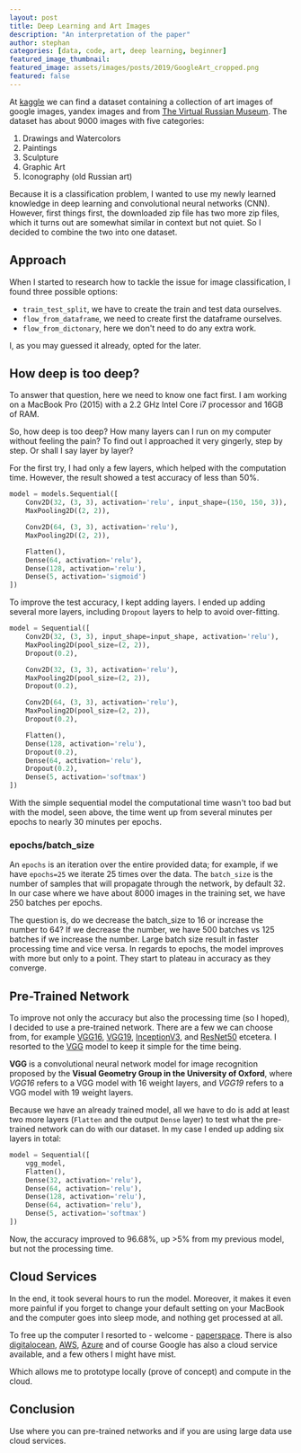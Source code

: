 ```yaml
---
layout: post
title: Deep Learning and Art Images
description: "An interpretation of the paper"
author: stephan
categories: [data, code, art, deep learning, beginner]
featured_image_thumbnail:
featured_image: assets/images/posts/2019/GoogleArt_cropped.png
featured: false
---
```


At [kaggle](https://www.kaggle.com) we can find a dataset containing a collection of art images of google images, yandex images and from [The Virtual Russian Museum](http://rusmuseumvrm.ru/collections/?lang=en). The dataset has about 9000 images with five categories:
1. Drawings and Watercolors
2. Paintings
3. Sculpture
4. Graphic Art
5. Iconography (old Russian art)

Because it is a classification problem, I wanted to use my newly learned knowledge in deep learning and convolutional neural networks (CNN). However, first things first, the downloaded zip file has two more zip files, which it turns out are somewhat similar in context but not quiet. So I decided to combine the two into one dataset.

## Approach

When I started to research how to tackle the issue for image classification, I found three possible options:
* `train_test_split`, we have to create the train and test data ourselves.
* `flow_from_dataframe`, we need to create first the dataframe ourselves.
* `flow_from_dictonary`, here we don't need to do any extra work.

I, as you may guessed it already, opted for the later.

## How deep is too deep?

To answer that question, here we need to know one fact first. I am working on a MacBook Pro (2015) with a 2.2 GHz Intel Core i7 processor and 16GB of RAM.

So, how deep is too deep? How many layers can I run on my computer without feeling the pain? To find out I approached it very gingerly, step by step. Or shall I say layer by layer?

For the first try, I had only a few layers, which helped with the computation time. However, the result showed a test accuracy of less than 50%.

```python
model = models.Sequential([
	Conv2D(32, (3, 3), activation='relu', input_shape=(150, 150, 3)),
	MaxPooling2D((2, 2)),

	Conv2D(64, (3, 3), activation='relu'),
	MaxPooling2D((2, 2)),

	Flatten(),
	Dense(64, activation='relu'),
	Dense(128, activation='relu'),
	Dense(5, activation='sigmoid')
])
```

To improve the test accuracy, I kept adding layers. I ended up adding several more layers, including `Dropout` layers to help to avoid over-fitting.


```python
model = Sequential([
    Conv2D(32, (3, 3), input_shape=input_shape, activation='relu'),
    MaxPooling2D(pool_size=(2, 2)),
    Dropout(0.2),

    Conv2D(32, (3, 3), activation='relu'),
    MaxPooling2D(pool_size=(2, 2)),
    Dropout(0.2),

    Conv2D(64, (3, 3), activation='relu'),
    MaxPooling2D(pool_size=(2, 2)),
    Dropout(0.2),

    Flatten(),
    Dense(128, activation='relu'),
    Dropout(0.2),
    Dense(64, activation='relu'),
    Dropout(0.2),
    Dense(5, activation='softmax')
])
```

With the simple sequential model the computational time wasn't too bad but with the  model, seen above, the time went up from several minutes per epochs to nearly 30 minutes per epochs.

### epochs/batch_size

An `epochs` is an iteration over the entire provided data; for example, if we have `epochs=25` we iterate 25 times over the data. The `batch_size` is the number of samples that will propagate through the network, by default 32. In our case where we have about 8000 images in the training set, we have 250 batches per epochs.

The question is, do we decrease the batch_size to 16 or increase the number to 64? If we decrease the number, we have 500 batches vs 125 batches if we increase the number. Large batch size result in faster processing time and vice versa. In regards to epochs, the model improves with more but only to a point. They start to plateau in accuracy as they converge.

## Pre-Trained Network

To improve not only the accuracy but also the processing time (so I hoped), I decided to use a pre-trained network. There are a few we can choose from, for example [VGG16](https://keras.io/applications/#vgg16), [VGG19](https://keras.io/applications/#vgg19), [InceptionV3](https://keras.io/applications/#inceptionv3), and [ResNet50](https://keras.io/applications/#resnet50) etcetera. I resorted to the [VGG](https://arxiv.org/abs/1409.1556) model to keep it simple for the time being.

**VGG** is a convolutional neural network model for image recognition proposed by the **Visual Geometry Group in the University of Oxford**, where *VGG16* refers to a VGG model with 16 weight layers, and *VGG19* refers to a VGG model with 19 weight layers.

Because we have an already trained model, all we have to do is add at least two more layers (`Flatten` and the output `Dense` layer) to test what the pre-trained network can do with our dataset. In my case I ended up adding six layers in total:

```python
model = Sequential([
    vgg_model,
    Flatten(),
    Dense(32, activation='relu'),
    Dense(64, activation='relu'),
    Dense(128, activation='relu'),
    Dense(64, activation='relu'),
    Dense(5, activation='softmax')
])
```

Now, the accuracy improved to 96.68%, up >5% from my previous model, but not the processing time.

## Cloud Services

In the end, it took several hours to run the model. Moreover, it makes it even more painful if you forget to change your default setting on your MacBook and the computer goes into sleep mode, and nothing get processed at all.

To free up the computer I resorted to - welcome - [paperspace](https://www.paperspace.com). There is also [digitalocean](https://www.digitalocean.com/), [AWS](https://aws.amazon.com), [Azure](https://azure.microsoft.com/) and of course Google has also a cloud service available, and a few others I might have mist.

Which allows me to prototype locally (prove of concept) and compute in the cloud.

## Conclusion

Use where you can pre-trained networks and if you are using large data use cloud services.
